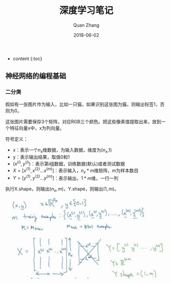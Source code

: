 ﻿---
layout: post
title: "深度学习笔记"
date: 2018-06-02
categories: 机器学习 Python
tags: 机器学习 Python
author: Quan Zhang
---

* content
{:toc}

## 神经网络的编程基础

### 二分类

假如有一张图片作为输入，比如一只猫，如果识别这张图为猫，则输出标签1，否则为0。

这张图片需要保存3个矩阵，对应RGB三个颜色。把这些像素值提取出来，放到一个特征向量x中，x为列向量。

符号定义：

- $x$：表示一个$n_x$维数据，为输入数据，维度为($n_x$,1)
- y：表示输出结果，取值0和1
- ($x^{(i)},y^{(i)}$)：表示第$i$组数据，训练数据(默认)或者测试数据
- $X=[x^{(1)},x^{(2)}...x^{(m)}]$：表示输入，$n_x*m$维矩阵，$m$为样本数目
- $Y=[y^{(1)},y^{(2)}...y^{(m)}]$：表示输出，$1*m$维，一行一列

执行X.shape，则输出($n_x,m$)，Y.shape，则输出($1,m$)。

![](/images/blog/20180602/1.jpg)
